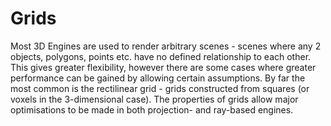 # Grids
Most 3D Engines are used to render arbitrary scenes \- scenes where any 2 objects, polygons, points etc. have no defined relationship to each other. This gives greater flexibility, however there are some cases where greater performance can be gained by allowing certain assumptions. By far the most common is the rectilinear grid \- grids constructed from squares (or voxels in the 3-dimensional case). The properties of grids allow major optimisations to be made in both projection- and ray-based engines. 